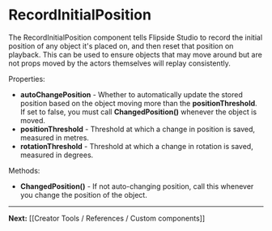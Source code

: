 # RecordInitialPosition

The RecordInitialPosition component tells Flipside Studio to record the initial position of any object it's placed on, and then reset that position on playback.
This can be used to ensure objects that may move around but are not props moved by the actors themselves will replay consistently.

Properties:

* **autoChangePosition** - Whether to automatically update the stored position based on the object moving more than the **positionThreshold**. If set to false, you must call **ChangedPosition()** whenever the object is moved.
* **positionThreshold** - Threshold at which a change in position is saved, measured in metres.
* **rotationThreshold** - Threshold at which a change in rotation is saved, measured in degrees.

Methods:

* **ChangedPosition()** - If not auto-changing position, call this whenever you change the position of the object.

---

**Next:** [[Creator Tools / References / Custom components]]
